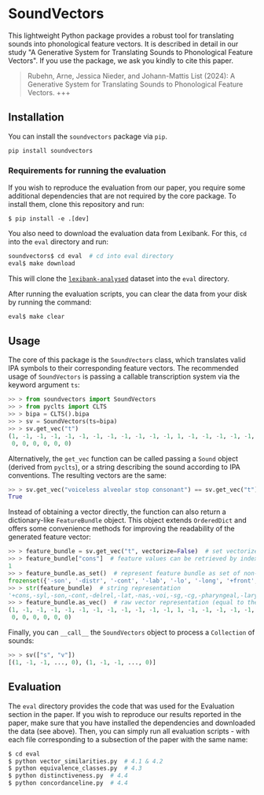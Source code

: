 # SoundVectors

This lightweight Python package provides a robust tool for translating sounds into phonological feature vectors. It is described in detail in our study "A Generative System for Translating Sounds to Phonological Feature Vectors". If you use the package, we ask you kindly to cite this paper.

> Rubehn, Arne, Jessica Nieder, and Johann-Mattis List (2024): A Generative System for Translating Sounds to Phonological Feature Vectors. +++

## Installation

You can install the `soundvectors` package via `pip`.

```
pip install soundvectors
```

### Requirements for running the evaluation

If you wish to reproduce the evaluation from our paper, you require some additional dependencies that are not required by the core package. To install them, clone this repository and run:

```
$ pip install -e .[dev]
```

You also need to download the evaluation data from Lexibank. For this, `cd` into the `eval` directory and run:

```bash
soundvectors$ cd eval  # cd into eval directory
eval$ make download
```

This will clone the [`lexibank-analysed`](https://github.com/lexibank/lexibank-analysed) dataset into the `eval` directory.

After running the evaluation scripts, you can clear the data from your disk by running the command:

```bash
eval$ make clear
```

## Usage

The core of this package is the `SoundVectors` class, which translates valid IPA symbols to their corresponding feature vectors.
The recommended usage of `SoundVectors` is passing a callable transcription system via the keyword argument `ts`:

```python
>> > from soundvectors import SoundVectors
>> > from pyclts import CLTS
>> > bipa = CLTS().bipa
>> > sv = SoundVectors(ts=bipa)
>> > sv.get_vec("t")
(1, -1, -1, -1, -1, -1, -1, -1, -1, -1, -1, -1, 1, -1, -1, -1, -1, -1, 0, 0, -1, -1, -1, 1, -1, 0, 0, 0, 0, 0, 0, 0, 0,
 0, 0, 0, 0, 0, 0)
```

Alternatively, the `get_vec` function can be called passing a `Sound` object (derived from `pyclts`), or a string describing the sound according to IPA conventions. The resulting vectors are the same:

```python
>> > sv.get_vec("voiceless alveolar stop consonant") == sv.get_vec("t") == sv.get_vec(bipa["t"])
True
```

Instead of obtaining a vector directly, the function can also return a dictionary-like `FeatureBundle` object. This object extends `OrderedDict` and offers some convenience methods for improving the readability of the generated feature vector:

```python
>> > feature_bundle = sv.get_vec("t", vectorize=False)  # set vectorize=False to return an object
>> > feature_bundle["cons"]  # feature values can be retrieved by indexing
1
>> > feature_bundle.as_set()  # represent feature bundle as set of non-zero feature strings
frozenset({'-son', '-distr', '-cont', '-lab', '-lo', '-long', '+front', '-laryngeal', '-syl', '-delrel', '-voi', '-round', '+cons', '-velaric', '-dorsal', '-back', '-nas', '-pharyngeal', '+ant', '+cor', '-cg', '-sg', '-lat', '-hi'})
>> > str(feature_bundle)  # string representation
'+cons,-syl,-son,-cont,-delrel,-lat,-nas,-voi,-sg,-cg,-pharyngeal,-laryngeal,+cor,-dorsal,-lab,-hi,-lo,-back,+front,0_tense,-round,-velaric,-long,+ant,-distr,0_strid,0_hitone,0_hireg,0_loreg,0_rising,0_falling,0_contour,0_backshift,0_frontshift,0_opening,0_closing,0_centering,0_longdistance,0_secondrounded'
>> > feature_bundle.as_vec()  # raw vector representation (equal to the return value with vectorize=True)
(1, -1, -1, -1, -1, -1, -1, -1, -1, -1, -1, -1, 1, -1, -1, -1, -1, -1, 1, 0, -1, -1, -1, 1, -1, 0, 0, 0, 0, 0, 0, 0, 0,
 0, 0, 0, 0, 0, 0)
```

Finally, you can `__call__` the `SoundVectors` object to process a `Collection` of sounds:

```python
>> > sv(["s", "v"])
[(1, -1, -1, ..., 0), (1, -1, -1, ..., 0)]
```


## Evaluation

The `eval` directory provides the code that was used for the Evaluation section in the paper. If you wish to reproduce our results reported in the paper, make sure that you have installed the dependencies and downloaded the data (see above). Then, you can simply run all evaluation scripts - with each file corresponding to a subsection of the paper with the same name:

```bash
$ cd eval
$ python vector_similarities.py  # 4.1 & 4.2
$ python equivalence_classes.py  # 4.3
$ python distinctiveness.py  # 4.4
$ python concordanceline.py  # 4.4
```
